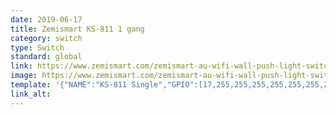 ```yaml
---
date: 2019-06-17
title: Zemismart KS-811 1 gang
category: switch
type: Switch
standard: global
link: https://www.zemismart.com/zemismart-au-wifi-wall-push-light-switch-alexa-google-home-enable-smart-life-app-controlone-gang-two-gangs-three-gangs-p0163.html
image: https://www.zemismart.com/zemismart-au-wifi-wall-push-light-switch-alexa-google-home-enable-smart-life-app-controlone-gang-two-gangs-three-gangs-p0163.html
template: '{"NAME":"KS-811 Single","GPIO":[17,255,255,255,255,255,255,255,21,52,255,255,255],"FLAG":0,"BASE":18}' 
link_alt: 
---
```




